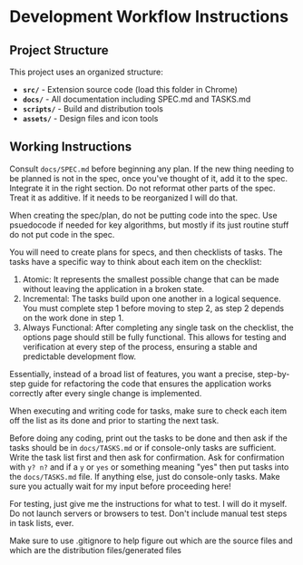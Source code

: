 # Development Workflow Instructions

## Project Structure

This project uses an organized structure:
- **`src/`** - Extension source code (load this folder in Chrome)
- **`docs/`** - All documentation including SPEC.md and TASKS.md
- **`scripts/`** - Build and distribution tools
- **`assets/`** - Design files and icon tools

## Working Instructions

Consult `docs/SPEC.md` before beginning any plan. If the new thing needing to be planned is not in the spec, once you've thought of it, add it to the spec. Integrate it in the right section. Do not reformat other parts of the spec. Treat it as additive. If it needs to be reorganized I will do that.

When creating the spec/plan, do not be putting code into the spec. Use psuedocode if needed for key algorithms, but mostly if its just routine stuff do not put code in the spec.


You will need to create plans for specs, and then checklists of tasks. The tasks have a specific way to think about each item on the checklist:

   1. Atomic: It represents the smallest possible change that can be made without leaving the application in a broken state.
   2. Incremental: The tasks build upon one another in a logical sequence. You must complete step 1 before moving to step 2, as step 2 depends on the work done in step 1.
   3. Always Functional: After completing any single task on the checklist, the options page should still be fully functional. This allows for testing and verification at every step of the process, ensuring a stable and predictable development flow.

Essentially, instead of a broad list of features, you want a precise, step-by-step guide for refactoring the code that ensures the application works correctly after every single change is implemented.

When executing and writing code for tasks, make sure to check each item off the list as its done and prior to starting the next task.

Before doing any coding, print out the tasks to be done and then ask if the tasks should be in `docs/TASKS.md` or if console-only tasks are sufficient. Write the task list first and then ask for confirmation. Ask for confirmation with `y? n?` and if a `y` or `yes` or something meaning "yes" then put tasks into the `docs/TASKS.md` file. If anything else, just do console-only tasks. Make sure you actually wait for my input before proceeding here!

For testing, just give me the instructions for what to test. I will do it myself. Do not launch servers or browsers to test. Don't include manual test steps in task lists, ever.

Make sure to use .gitignore to help figure out which are the source files and which are the distribution files/generated files